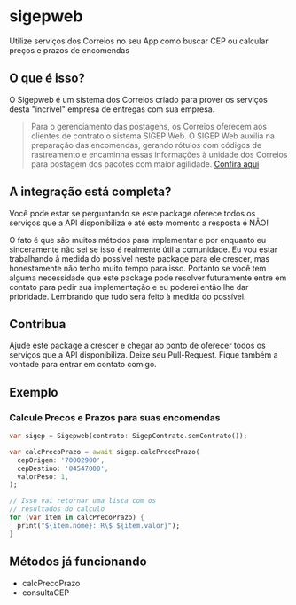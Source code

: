 # sigepweb

Utilize serviços dos Correios no seu App como buscar CEP ou calcular preços e prazos de encomendas

## O que é isso?

O Sigepweb é um sistema dos Correios criado para prover os serviços desta "incrível" empresa de entregas com sua empresa.

> Para o gerenciamento das postagens, os Correios oferecem aos clientes de contrato o sistema SIGEP Web.
> O SIGEP Web auxilia na preparação das encomendas, gerando rótulos com códigos de rastreamento e encaminha essas informações à unidade dos Correios para postagem dos pacotes com maior agilidade.
> [Confira aqui](https://www.correios.com.br/logistica/e-commerce/solucoes-correios-para-o-e-commerce)

## A integração está completa?

Você pode estar se perguntando se este package oferece todos os serviços que a API disponibiliza e até este momento a resposta é NÃO!

O fato é que são muitos métodos para implementar e por enquanto eu sinceramente não sei se isso é realmente útil a comunidade. Eu vou estar trabalhando à medida do possível neste package para ele crescer, mas honestamente não tenho muito tempo para isso. Portanto se você tem alguma necessidade que este package pode resolver futuramente entre em contato para pedir sua implementação e eu poderei então lhe dar prioridade. Lembrando que tudo será feito à medida do possível.

## Contribua

Ajude este package a crescer e chegar ao ponto de oferecer todos os serviços que a API disponibiliza. Deixe seu Pull-Request. Fique também a vontade para entrar em contato comigo.

## Exemplo

### Calcule Precos e Prazos para suas encomendas

```dart
var sigep = Sigepweb(contrato: SigepContrato.semContrato());

var calcPrecoPrazo = await sigep.calcPrecoPrazo(
  cepOrigem: '70002900',
  cepDestino: '04547000',
  valorPeso: 1,
);

// Isso vai retornar uma lista com os 
// resultados do calculo
for (var item in calcPrecoPrazo) {
  print("${item.nome}: R\$ ${item.valor}");
}
```

## Métodos já funcionando

 - calcPrecoPrazo
 - consultaCEP
 